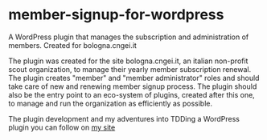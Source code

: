 member-signup-for-wordpress
===========================

A WordPress plugin that manages the subscription and administration of members. Created for bologna.cngei.it  
  
The plugin was created for the site bologna.cngei.it, an italian non-profit scout organization, to manage their yearly member subscription renewal.  
The plugin creates "member" and "member administrator" roles and should take care of new and renewing member signup process. The plugin should also be the entry point to an eco-system of plugins, created after this one, to manage and run the organization as efficiently as possible.  
  
The plugin development and my adventures into TDDing a WordPress plugin you can follow on [my site](http://theaveragedev.com)

